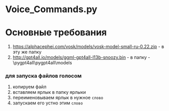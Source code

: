 # Voice_Commands.py

# Основные требования
1. https://alphacephei.com/vosk/models/vosk-model-small-ru-0.22.zip - в эту же папку  
2. http://gpt4all.io/models/ggml-gpt4all-l13b-snoozy.bin            - в папку - \pygpt4all\pygpt4all\models

### для запуска файлов голосом          
1. копируем файл   
2. вставляем ярлык в папку ярлыки       
3. переименовываем ярлык в нужное `слово`        
4. запускаем его устно этим `слово`        


